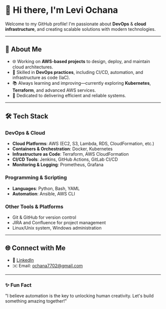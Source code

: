 # 👋 Hi there, I'm Levi Ochana

Welcome to my GitHub profile! I'm passionate about **DevOps** & **cloud infrastructure**, and creating scalable solutions with modern technologies.

---

## 🚀 About Me

- 🌐 Working on **AWS-based projects** to design, deploy, and maintain cloud architectures.
- 🔧 Skilled in **DevOps practices**, including CI/CD, automation, and infrastructure as code (IaC).
- 📚 Always learning and improving—currently exploring **Kubernetes**, **Terraform**, and advanced AWS services.
- 🌟 Dedicated to delivering efficient and reliable systems.

---

## 🛠️ Tech Stack

### DevOps & Cloud
- **Cloud Platforms**: AWS (EC2, S3, Lambda, RDS, CloudFormation, etc.)
- **Containers & Orchestration**: Docker, Kubernetes
- **Infrastructure as Code**: Terraform, AWS CloudFormation
- **CI/CD Tools**: Jenkins, GitHub Actions, GitLab CI/CD
- **Monitoring & Logging**: Prometheus, Grafana

### Programming & Scripting
- **Languages**: Python, Bash, YAML
- **Automation**: Ansible, AWS CLI

### Other Tools & Platforms
- Git & GitHub for version control
- JIRA and Confluence for project management
- Linux/Unix system, Windows administration

---

## 🌐 Connect with Me

- 💼 [LinkedIn](https://www.linkedin.com/in/levi-ochana)
- ✉️ Email: [ochana7702@gmail.com](mailto:ochana7702@gmail.com)

---

### ✨ Fun Fact
"I believe automation is the key to unlocking human creativity. Let's build something amazing together!"
